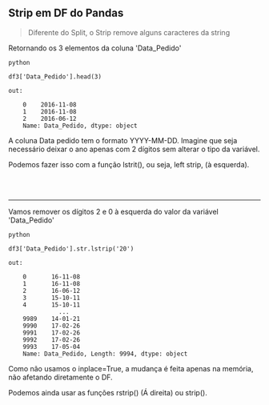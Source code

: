 
## Strip em DF do Pandas

>Diferente do Split, o Strip remove alguns caracteres da string

Retornando os 3 elementos da coluna 'Data_Pedido'
```
python

df3['Data_Pedido'].head(3)
```
```
out:

    0    2016-11-08
    1    2016-11-08
    2    2016-06-12
    Name: Data_Pedido, dtype: object
```
A coluna Data pedido tem o formato YYYY-MM-DD. Imagine que seja necessário deixar o ano apenas com 2 dígitos sem alterar o tipo da variável.

Podemos fazer isso com a função lstrit(), ou seja, left strip, (à esquerda).

<br><br>
***
Vamos remover os dígitos 2 e 0 à esquerda do valor da variável 'Data_Pedido'
```
python

df3['Data_Pedido'].str.lstrip('20')
```
```
out:

    0       16-11-08
    1       16-11-08
    2       16-06-12
    3       15-10-11
    4       15-10-11
              ...   
    9989    14-01-21
    9990    17-02-26
    9991    17-02-26
    9992    17-02-26
    9993    17-05-04
    Name: Data_Pedido, Length: 9994, dtype: object
```
Como não usamos o inplace=True, a mudança é feita apenas na memória, não afetando diretamente o DF. 

Podemos ainda usar as funções rstrip() (Á direita) ou strip().

<br>